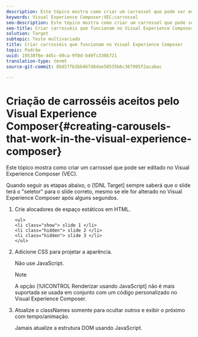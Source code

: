 ```yaml
---
description: Este tópico mostra como criar um carrossel que pode ser editado no Visual Experience Composer (VEC).
keywords: Visual Experience Composer;VEC;carrossel
seo-description: Este tópico mostra como criar um carrossel que pode ser editado no Visual Experience Composer (VEC).
seo-title: Criar carrosséis que funcionam no Visual Experience Composer
solution: Target
subtopic: Teste multivariado
title: Criar carrosséis que funcionam no Visual Experience Composer
topic: Padrão
uuid: 19538f6e-445c-49ca-9f0d-b49fc330b721
translation-type: tm+mt
source-git-commit: 8bd57fb3bb467d8dae50535b6c367995f2acabac

---
```



# Criação de carrosséis aceitos pelo Visual Experience Composer{#creating-carousels-that-work-in-the-visual-experience-composer}

Este tópico mostra como criar um carrossel que pode ser editado no Visual Experience Composer (VEC).

Quando seguir as etapas abaixo, o [!DNL Target] sempre saberá que o slide terá o &quot;seletor&quot; para o slide correto, mesmo se ele for alterado no Visual Experience Composer após alguns segundos.

1. Crie alocadores de espaço estáticos em HTML.

   ```
   <ul>
   <li class="show"> slide 1 </li>
   <li class="hidden"> slide 2 </li>
   <li class="hidden"> slide 3 </li>
   </ul>
   ```

1. Adicione CSS para projetar a aparência.

   Não use JavaScript.

   >[!NOTE]
   >
   >A opção [!UICONTROL Renderizar usando JavaScript] não é mais suportada se usada em conjunto com um código personalizado no Visual Experience Composer.

1. Atualize o classNames somente para ocultar outros e exibir o próximo com tempo/animação.

   Jamais atualize a estrutura DOM usando JavaScript.